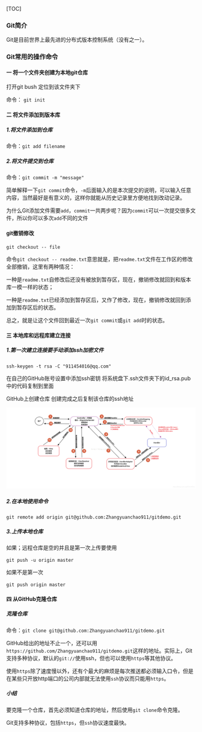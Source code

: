 [TOC]



### Git简介

Git是目前世界上最先进的分布式版本控制系统（没有之一）。

### Git常用的操作命令

#### 一   将一个文件夹创建为本地git仓库

打开git bush  定位到该文件夹下  

命令： `git init`

#### 二   将文件添加到版本库

##### 1.将文件添加到仓库

命令：`git add filename`

##### 2.将文件提交到仓库

命令：`git commit -m "message"`



​        简单解释一下`git commit`命令，`-m`后面输入的是本次提交的说明，可以输入任意内容，当然最好是有意义的，这样你就能从历史记录里方便地找到改动记录。 

为什么Git添加文件需要`add`，`commit`一共两步呢？因为`commit`可以一次提交很多文件，所以你可以多次`add`不同的文件

#### git撤销修改

`git checkout -- file`

命令`git checkout -- readme.txt`意思就是，把`readme.txt`文件在工作区的修改全部撤销，这里有两种情况：

一种是`readme.txt`自修改后还没有被放到暂存区，现在，撤销修改就回到和版本库一模一样的状态；

一种是`readme.txt`已经添加到暂存区后，又作了修改，现在，撤销修改就回到添加到暂存区后的状态。

总之，就是让这个文件回到最近一次`git commit`或`git add`时的状态。

#### 三   本地库和远程库建立连接

##### 1.第一次建立连接要手动添加ssh加密文件

`ssh-keygen -t rsa -C "911454016@qq.com"` 

在自己的GitHub账号设置中添加ssh密钥  将系统盘下.ssh文件夹下的id_rsa.pub中的代码复制到里面

GitHub上创建仓库  创建完成之后复制该仓库的ssh地址

<img src="https://github.com/Zhangyuanchao911/gitdemo/blob/master/img/20200208211439106.png" alt="image-20201011140059129" style="zoom: 80%;" />

##### 2.在本地使用命令

`git remote add origin git@github.com:Zhangyuanchao911/gitdemo.git`

##### 3.上传本地仓库

如果；远程仓库是空的并且是第一次上传要使用

`git push -u origin master`

如果不是第一次

`git push origin master`

#### 四   从GitHub克隆仓库

##### 克隆仓库

命令：`git clone git@github.com:Zhangyuanchao911/gitdemo.git`

GitHub给出的地址不止一个，还可以用`https://github.com/Zhangyuanchao911/gitdemo.git`这样的地址。实际上，Git支持多种协议，默认的`git://`使用ssh，但也可以使用`https`等其他协议。

使用`https`除了速度慢以外，还有个最大的麻烦是每次推送都必须输入口令，但是在某些只开放http端口的公司内部就无法使用`ssh`协议而只能用`https`。

##### 小结

要克隆一个仓库，首先必须知道仓库的地址，然后使用`git clone`命令克隆。

Git支持多种协议，包括`https`，但`ssh`协议速度最快。

